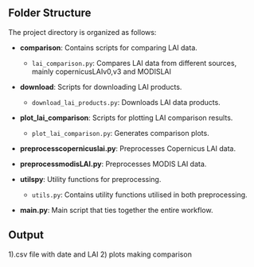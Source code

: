 ## Folder Structure

The project directory is organized as follows:

- **comparison**: Contains scripts for comparing LAI data.
  - `lai_comparison.py`: Compares LAI data from different sources, mainly copernicusLAIv0,v3 and MODISLAI

- **download**: Scripts for downloading LAI products.
  - `download_lai_products.py`: Downloads LAI data products.

- **plot_lai_comparison**: Scripts for plotting LAI comparison results.
  - `plot_lai_comparison.py`: Generates comparison plots.

- **preprocesscopernicuslai.py**: Preprocesses Copernicus LAI data. 

- **preprocessmodisLAI.py**: Preprocesses MODIS LAI data.

- **utilspy**: Utility functions for preprocessing.
  - `utils.py`: Contains utility functions utilised in both preprocessing.

- **main.py**: Main script that ties together the entire workflow.

## Output
1).csv file with date and LAI 
2) plots making comparison
